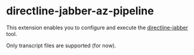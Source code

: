 # directline-jabber-az-pipeline
This extension enables you to configure and execute the [directline-jabber](https://github.com/jvanderbiest/directline-jabber) tool.

Only transcript files are supported (for now).